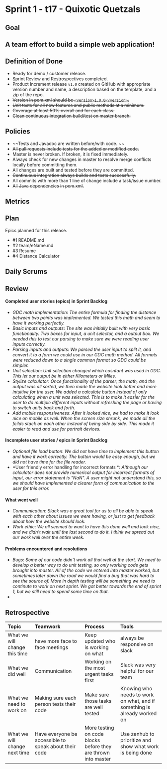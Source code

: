 # Sprint 1 - t17 - Quixotic Quetzals

## Goal

## A team effort to build a simple web application!

## Definition of Done

* Ready for demo / customer release.
* Sprint Review and Restrospectives completed.
* Product Increment release `v1.0` created on GitHub with appropriate version number and name, a description based on the template, and a zip of the repo.
* ~~Version in pom.xml should be `<version>1.0.0</version>`.~~
* ~~Unit tests for all new features and public methods at a minimum.~~
* ~~Coverage at least 50% overall and for each class.~~
* ~~Clean continuous integration build/test on master branch.~~

## Policies

* ~~Tests and Javadoc are written before/with code. ~~
* ~~All pull requests include tests for the added or modified code.~~
* Master is never broken.  If broken, it is fixed immediately.
* Always check for new changes in master to resolve merge conflicts locally before committing them.
* All changes are built and tested before they are committed.
* ~~Continuous integration always builds and tests successfully.~~
* All commits with more than 1 line of change include a task/issue number.
* ~~All Java dependencies in pom.xml.~~


## Metrics 

## Plan

Epics planned for this release.

* #1 README.md
* #2 team/eName.md
* #3 Resume
* #4 Distance Calculator

## Daily Scrums

## Review

#### Completed user stories (epics) in Sprint Backlog 
* *GDC math implementation*:  *The entire formula for finding the distance between two points was implemented. We tested this math and seem to have it working perfectly.*
* *Basic inputs and outputs*:  *The site was initially built with very basic functionality. Two boxes for input, a unit selector, and a output box. We needed this to test our parsing to make sure we were reading user inputs correctly.*
* *Parsing inputs and outputs*:  *We parsed the user input to split it, and convert it to a form we could use in our GDC math method. All formats were reduced down to a single common format so GDC could be simpler.*
* *Unit selection*:  *Unit selection changed which cosntant was used in GDC. This let our output be in either Kilometers or Miles.*
* *Stylize calculator*:  *Once functionality of the parser, the math, and the output was all sorted, we then made the website look better and more intuitive for the user. We added a calculate button instead of only calculating when a unit was selected. This is to make it easier for the user to do multiple different inputs without refreshing the page or having to switch units back and forth.*
* *Add mobile responsiveness*:  *After it looked nice, we had to make it look nice on mobile as well. When the screen size shrunk, we made all the feilds stack on each other instead of being side by side. This made it easier to read and use for portrait devices.*

#### Incomplete user stories / epics in Sprint Backlog 
* *Optional file load button*: *We did not have time to implement this button and have it work correctly. The button would be easy enough, but we did not have time for the file reader.*
* *User friendly error handling for incorrect formats *: *Although our calculator does not provide numerical output for incorrect formats of input, our error statement is "NaN". A user might not understand this, so we should have implemented a clearer form of communication to the user for this error.*


#### What went well
* *Communication*: *Slack was a great tool for us to all be able to speak with each other about issues we were having, or just to get feedback about how the website should look.*
* *Work ethic*: *We all seemed to want to have this done well and look nice, and we didn't wait until the last second to do it. I think we spread out our work well over the entire week.*

#### Problems encountered and resolutions
* *Bugs*: *Some of our code didn't work all that well at the start. We need to develop a better way to do unit testing, so only working code gets brought into master. All of the code we entered into master worked, but sometimes later down the road we would find a bug that was hard to see the source of. More in depth testing will be something we need to continute to work on next sprint. We got better towards the end of sprint 1, but we still need to spend some time on that.*
*

## Retrospective

Topic | Teamwork | Process | Tools
:--- | :--- | :--- | :---
What we will change this time | have more face to face meetings | Keep updated who is working on what | always be responsive on slack
What we did well | Communication | Working on the most urgent tasks first | Slack was very helpful for our team
What we need to work on | Making sure each person tests their code | Make sure those tasks are well tested | Knowing who needs to work on what, and if something is already worked on
What we will change next time | Have everyone be accessible to speak about their code  | More testing on code blocks before they are thrown into master | Use zenhub to prioritize and show what work is being done
